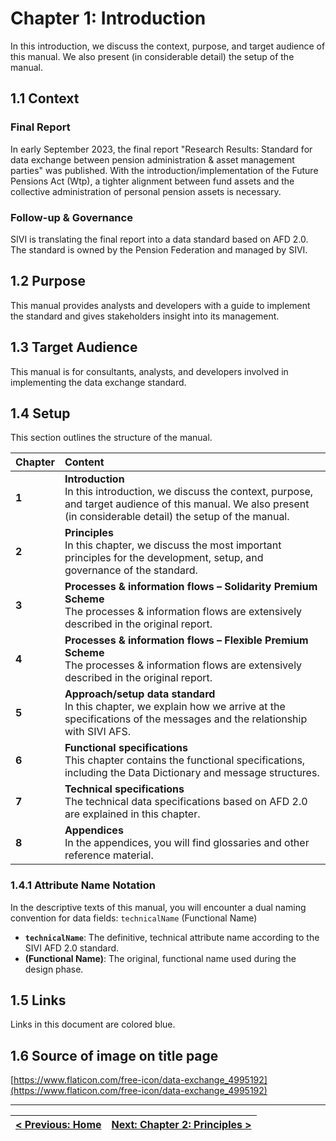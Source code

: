 # Chapter 1: Introduction
In this introduction, we discuss the context, purpose, and target audience of this manual. We also present (in considerable detail) the setup of the manual.

## 1.1 Context
### Final Report
In early September 2023, the final report "Research Results: Standard for data exchange between pension administration & asset management parties" was published.
With the introduction/implementation of the Future Pensions Act (Wtp), a tighter alignment between fund assets and the collective administration of personal pension assets is necessary.

### Follow-up & Governance
SIVI is translating the final report into a data standard based on AFD 2.0. The standard is owned by the Pension Federation and managed by SIVI.

## 1.2 Purpose
This manual provides analysts and developers with a guide to implement the standard and gives stakeholders insight into its management.

## 1.3 Target Audience
This manual is for consultants, analysts, and developers involved in implementing the data exchange standard.

## 1.4 Setup
This section outlines the structure of the manual.

| Chapter | Content |
| :------ | :------ |
| **1**   | **Introduction**<br>In this introduction, we discuss the context, purpose, and target audience of this manual. We also present (in considerable detail) the setup of the manual. |
| **2**   | **Principles**<br>In this chapter, we discuss the most important principles for the development, setup, and governance of the standard. |
| **3**   | **Processes & information flows – Solidarity Premium Scheme**<br>The processes & information flows are extensively described in the original report. |
| **4**   | **Processes & information flows – Flexible Premium Scheme**<br>The processes & information flows are extensively described in the original report. |
| **5**   | **Approach/setup data standard**<br>In this chapter, we explain how we arrive at the specifications of the messages and the relationship with SIVI AFS. |
| **6**   | **Functional specifications**<br>This chapter contains the functional specifications, including the Data Dictionary and message structures. |
| **7**   | **Technical specifications**<br>The technical data specifications based on AFD 2.0 are explained in this chapter. |
| **8**   | **Appendices**<br>In the appendices, you will find glossaries and other reference material. |

### 1.4.1 Attribute Name Notation
In the descriptive texts of this manual, you will encounter a dual naming convention for data fields:
`technicalName` (Functional Name)
*   **`technicalName`**: The definitive, technical attribute name according to the SIVI AFD 2.0 standard.
*   **(Functional Name)**: The original, functional name used during the design phase.

## 1.5 Links
Links in this document are colored blue.

## 1.6 Source of image on title page
[https://www.flaticon.com/free-icon/data-exchange_4995192](https://www.flaticon.com/free-icon/data-exchange_4995192)

---
| <div align="left">[< Previous: Home](index.md)</div> | <div align="right">[Next: Chapter 2: Principles >](chapter-2-principles.md)</div> |
|:---|---:|